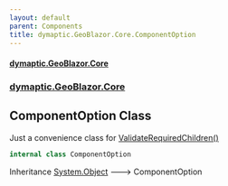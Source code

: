 ```yaml
---
layout: default
parent: Components
title: dymaptic.GeoBlazor.Core.ComponentOption
---
```

#### [dymaptic.GeoBlazor.Core](index.html 'index')
### [dymaptic.GeoBlazor.Core](index.html#dymaptic.GeoBlazor.Core 'dymaptic.GeoBlazor.Core')

## ComponentOption Class

Just a convenience class for [ValidateRequiredChildren()](dymaptic.GeoBlazor.Core.Components.MapComponent.html#dymaptic.GeoBlazor.Core.Components.MapComponent.ValidateRequiredChildren() 'dymaptic.GeoBlazor.Core.Components.MapComponent.ValidateRequiredChildren()')

```csharp
internal class ComponentOption
```

Inheritance [System.Object](https://docs.microsoft.com/en-us/dotnet/api/System.Object 'System.Object') &#129106; ComponentOption
